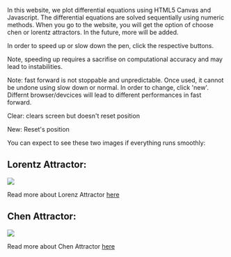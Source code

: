 
In this website, we plot differential equations using HTML5 Canvas and Javascript. The differential equations are solved sequentially using numeric methods.
When you go to the website, you will get the option of choose chen or lorentz attractors. In the future, more will be added.


In order to speed up or slow down the pen, click the respective buttons. 

Note, speeding up requires a sacrifise on computational accuracy and may lead to instabilities. 

Note: fast forward is not stoppable and unpredictable. Once used, it cannot be undone using slow down or normal. In order to change, click 'new'. Differnt browser/devcices will lead to different performances in fast forward.


Clear: clears screen but doesn't reset position

New: Reset's position



You can expect to see these two images if everything runs smoothly:

## Lorentz Attractor:
<img src='images/LorenzAttractor.png'>

Read more about Lorenz Attractor <a href="https://en.wikipedia.org/wiki/Lorenz_system">here</a>



## Chen Attractor:
<img src='images/ChenAttractor.png'>

Read more about Chen Attractor <a href="https://en.wikipedia.org/wiki/Multiscroll_attractor">here</a>

